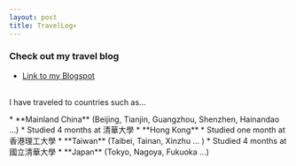 ```yaml
---
layout: post
title: TravelLog✈
---
```


### Check out my travel blog
* [Link to my Blogspot](https://saratravelog.blogspot.com)

<p>
<br>
I have traveled to countries such as...
<br>
</p>
* **Mainland China** (Beijing, Tianjin, Guangzhou, Shenzhen, Hainandao ...)
  * Studied 4 months at 清華大學
* **Hong Kong**
  * Studied one month at 香港理工大學
* **Taiwan** (Taibei, Tainan, Xinzhu ... )
  * Studied 4 months at 國立清華大學
* **Japan** (Tokyo, Nagoya, Fukuoka ...)
